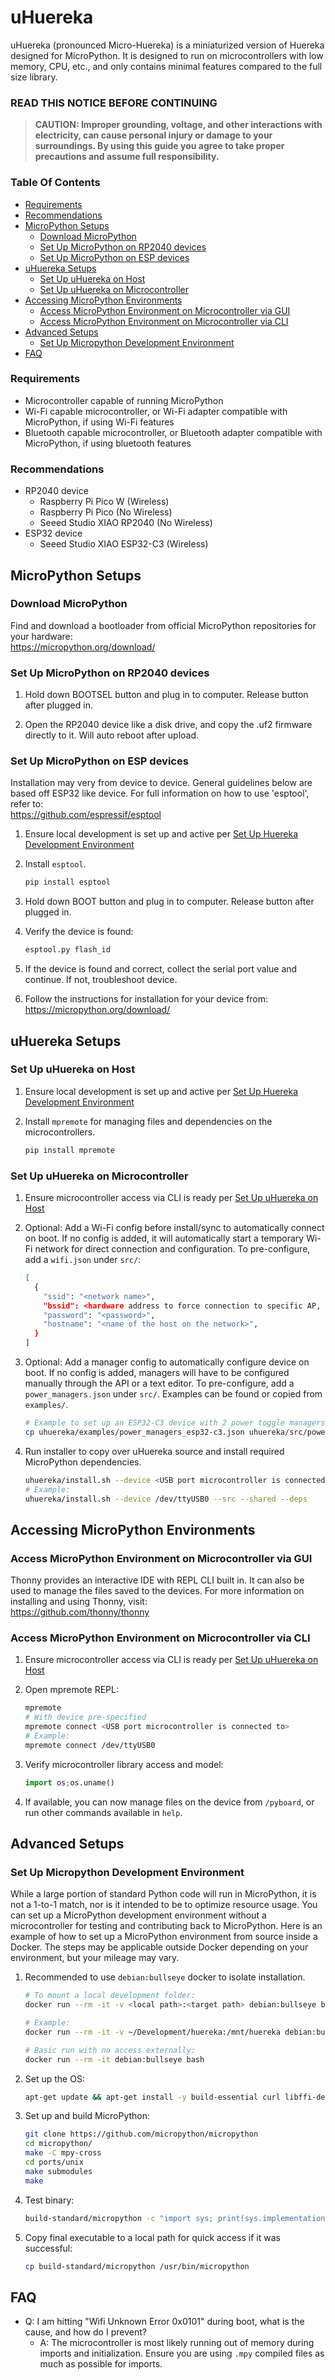 # uHuereka

uHuereka (pronounced Micro-Huereka) is a miniaturized version of Huereka designed for MicroPython. It is designed
to run on microcontrollers with low memory, CPU, etc., and only contains minimal features compared to the
full size library.

### READ THIS NOTICE BEFORE CONTINUING

> **CAUTION: Improper grounding, voltage, and other interactions with electricity, can cause personal injury or
damage to your surroundings. By using this guide you agree to take proper precautions and assume full responsibility.**


### Table Of Contents

* [Requirements](#requirements)
* [Recommendations](#recommendations)
* [MicroPython Setups](#micropython-setups)
  * [Download MicroPython](#download-micropython)
  * [Set Up MicroPython on RP2040 devices](#set-up-micropython-on-rp2040-devices)
  * [Set Up MicroPython on ESP devices](#set-up-micropython-on-esp-devices)
* [uHuereka Setups](#uhuereka-setups)
  * [Set Up uHuereka on Host](#set-up-uhuereka-on-host)
  * [Set Up uHuereka on Microcontroller](#set-up-uhuereka-on-microcontroller)
* [Accessing MicroPython Environments](#accessing-micropython-environments)
  * [Access MicroPython Environment on Microcontroller via GUI](#access-micropython-environment-on-microcontroller-via-gui)
  * [Access MicroPython Environment on Microcontroller via CLI](#access-micropython-environment-on-microcontroller-via-cli)
* [Advanced Setups](#advanced-setups)
  * [Set Up Micropython Development Environment](#set-up-micropython-development-environment)
* [FAQ](#faq)


### Requirements

* Microcontroller capable of running MicroPython
* Wi-Fi capable microcontroller, or Wi-Fi adapter compatible with MicroPython, if using Wi-Fi features
* Bluetooth capable microcontroller, or Bluetooth adapter compatible with MicroPython, if using bluetooth features


### Recommendations

* RP2040 device
  * Raspberry Pi Pico W (Wireless)
  * Raspberry Pi Pico (No Wireless)
  * Seeed Studio XIAO RP2040 (No Wireless)
* ESP32 device
  * Seeed Studio XIAO ESP32-C3 (Wireless)


## MicroPython Setups

### Download MicroPython

Find and download a bootloader from official MicroPython repositories for your hardware:  
https://micropython.org/download/

### Set Up MicroPython on RP2040 devices

1. Hold down BOOTSEL button and plug in to computer. Release button after plugged in.

2. Open the RP2040 device like a disk drive, and copy the .uf2 firmware directly to it. Will auto reboot after upload.

### Set Up MicroPython on ESP devices

Installation may very from device to device. General guidelines below are based off ESP32 like device.
For full information on how to use 'esptool', refer to:  
https://github.com/espressif/esptool

1. Ensure local development is set up and active per [Set Up Huereka Development Environment](../SETUP.md#set-up-huereka-development-environment)

2. Install `esptool`.
   ```bash
   pip install esptool
   ```

3. Hold down BOOT button and plug in to computer. Release button after plugged in.

4. Verify the device is found:
   ```bash
   esptool.py flash_id
   ```

5. If the device is found and correct, collect the serial port value and continue. If not, troubleshoot device.

6. Follow the instructions for installation for your device from:
    https://micropython.org/download/


## uHuereka Setups

### Set Up uHuereka on Host

1. Ensure local development is set up and active per [Set Up Huereka Development Environment](../SETUP.md#set-up-huereka-development-environment)

2. Install `mpremote` for managing files and dependencies on the microcontrollers.
   ```bash
   pip install mpremote
   ```

### Set Up uHuereka on Microcontroller

1. Ensure microcontroller access via CLI is ready per [Set Up uHuereka on Host](#set-up-uhuereka-on-host)

2. Optional: Add a Wi-Fi config before install/sync to automatically connect on boot.
   If no config is added, it will automatically start a temporary Wi-Fi network for direct connection and configuration.
   To pre-configure, add a `wifi.json` under `src/`:
   ```bash
   [
     {
       "ssid": "<network name>",
       "bssid": <hardware address to force connection to specific AP, or null>,
       "password": "<password>",
       "hostname": "<name of the host on the network>",
     }
   ]
   ```

3. Optional: Add a manager config to automatically configure device on boot.
   If no config is added, managers will have to be configured manually through the API or a text editor.
   To pre-configure, add a `power_managers.json` under `src/`. Examples can be found or copied from `examples/`.
   ```bash
   # Example to set up an ESP32-C3 device with 2 power toggle managers on pins 2 and 3:
   cp uhuereka/examples/power_managers_esp32-c3.json uhuereka/src/power_managers.json
   ```

4. Run installer to copy over uHuereka source and install required MicroPython dependencies.
   ```bash
   uhuereka/install.sh --device <USB port microcontroller is connected to> --src --shared --deps
   # Example:
   uhuereka/install.sh --device /dev/ttyUSB0 --src --shared --deps
   ```


## Accessing MicroPython Environments

### Access MicroPython Environment on Microcontroller via GUI

Thonny provides an interactive IDE with REPL CLI built in. It can also be used to manage the files saved to the devices.
For more information on installing and using Thonny, visit:  
https://github.com/thonny/thonny

### Access MicroPython Environment on Microcontroller via CLI

1. Ensure microcontroller access via CLI is ready per [Set Up uHuereka on Host](#set-up-uhuereka-on-host)

2. Open mpremote REPL:
   ```bash
   mpremote
   # With device pre-specified
   mpremote connect <USB port microcontroller is connected to>
   # Example:
   mpremote connect /dev/ttyUSB0
   ```

3. Verify microcontroller library access and model:
   ```python
   import os;os.uname()
   ```

4. If available, you can now manage files on the device from `/pyboard`, or run other commands available in `help`.


## Advanced Setups

### Set Up Micropython Development Environment

While a large portion of standard Python code will run in MicroPython, it is not a 1-to-1 match, nor is it
intended to be to optimize resource usage. You can set up a MicroPython development environment without
a microcontroller for testing and contributing back to MicroPython. Here is an example of how to set up a
MicroPython environment from source inside a Docker. The steps may be applicable outside Docker depending on
your environment, but your mileage may vary.

1. Recommended to use `debian:bullseye` docker to isolate installation.
   ```bash
   # To mount a local development folder:
   docker run --rm -it -v <local path>:<target path> debian:bullseye bash

   # Example:
   docker run --rm -it -v ~/Development/huereka:/mnt/huereka debian:bullseye bash

   # Basic run with no access externally:
   docker run --rm -it debian:bullseye bash
   ```

2. Set up the OS:
   ```bash
   apt-get update && apt-get install -y build-essential curl libffi-dev git pkg-config python-dev python3 python3-venv python3-pip vim wget
   ```

3. Set up and build MicroPython:
   ```bash
   git clone https://github.com/micropython/micropython
   cd micropython/
   make -C mpy-cross
   cd ports/unix
   make submodules
   make
   ```

4. Test binary:
   ```bash
   build-standard/micropython -c "import sys; print(sys.implementation)"
   ```

5. Copy final executable to a local path for quick access if it was successful:
   ```bash
   cp build-standard/micropython /usr/bin/micropython
   ```


## FAQ

- Q: I am hitting "Wifi Unknown Error 0x0101" during boot, what is the cause, and how do I prevent?  
    - A: The microcontroller is most likely running out of memory during imports and initialization.
    Ensure you are using `.mpy` compiled files as much as possible for imports.